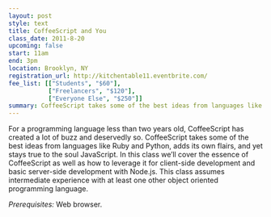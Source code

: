 ```yaml
---
layout: post
style: text
title: CoffeeScript and You
class_date: 2011-8-20
upcoming: false
start: 11am
end: 3pm
location: Brooklyn, NY
registration_url: http://kitchentable11.eventbrite.com/
fee_list: [["Students", "$60"],
           ["Freelancers", "$120"],
           ["Everyone Else", "$250"]]
summary: CoffeeScript takes some of the best ideas from languages like Ruby and Python, adds its own flairs, and yet stays true to the soul JavaScript.
---
```


For a programming language less than two years old, CoffeeScript has created a lot of buzz and deservedly so. CoffeeScript takes some of the best ideas from languages like Ruby and Python, adds its own flairs, and yet stays true to the soul JavaScript. In this class we’ll cover the essence of CoffeeScript as well as how to leverage it for client-side development and basic server-side development with Node.js. This class assumes intermediate experience with at least one other object oriented programming language.


*Prerequisites:* Web browser.
